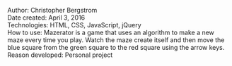 Author: Christopher Bergstrom<br>
Date created: April 3, 2016<br>
Technologies: HTML, CSS, JavaScript, jQuery<br>
How to use: Mazerator is a game that uses an algorithm to make a new maze every time you play. Watch the maze create itself and then move the blue square from the green square to the red square using the arrow keys.
Reason developed: Personal project
